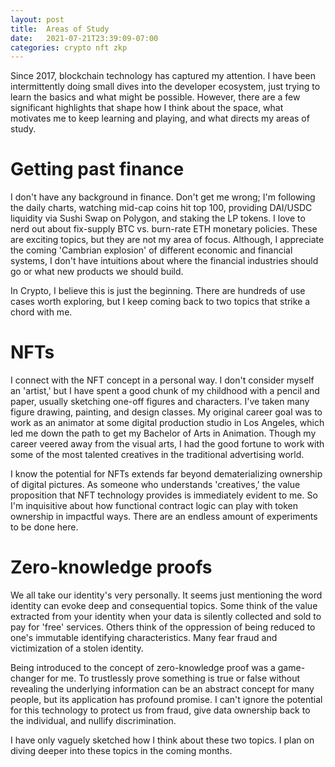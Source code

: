 ```yaml
---
layout: post
title:  Areas of Study
date:   2021-07-21T23:39:09-07:00
categories: crypto nft zkp
---
```

Since 2017, blockchain technology has captured my attention. I have been intermittently doing small dives into the developer ecosystem, just trying to learn the basics and what might be possible. However, there are a few significant highlights that shape how I think about the space, what motivates me to keep learning and playing, and what directs my areas of study.

# Getting past finance
I don't have any background in finance. Don't get me wrong; I'm following the daily charts, watching mid-cap coins hit top 100, providing DAI/USDC liquidity via Sushi Swap on Polygon, and staking the LP tokens. I love to nerd out about fix-supply BTC vs. burn-rate ETH monetary policies. These are exciting topics, but they are not my area of focus. Although, I appreciate the coming 'Cambrian explosion' of different economic and financial systems, I don't have intuitions about where the financial industries should go or what new products we should build. 

In Crypto, I believe this is just the beginning. There are hundreds of use cases worth exploring, but I keep coming back to two topics that strike a chord with me.

# NFTs
I connect with the NFT concept in a personal way. I don't consider myself an 'artist,' but I have spent a good chunk of my childhood with a pencil and paper, usually sketching one-off figures and characters. I've taken many figure drawing, painting, and design classes. My original career goal was to work as an animator at some digital production studio in Los Angeles, which led me down the path to get my Bachelor of Arts in Animation. Though my career veered away from the visual arts, I had the good fortune to work with some of the most talented creatives in the traditional advertising world.

I know the potential for NFTs extends far beyond dematerializing ownership of digital pictures. As someone who understands 'creatives,' the value proposition that NFT technology provides is immediately evident to me. So I'm inquisitive about how functional contract logic can play with token ownership in impactful ways. There are an endless amount of experiments to be done here. 

# Zero-knowledge proofs
We all take our identity's very personally. It seems just mentioning the word identity can evoke deep and consequential topics. Some think of the value extracted from your identity when your data is silently collected and sold to pay for 'free' services. Others think of the oppression of being reduced to one's immutable identifying characteristics. Many fear fraud and victimization of a stolen identity.

Being introduced to the concept of zero-knowledge proof was a game-changer for me. To trustlessly prove something is true or false without revealing the underlying information can be an abstract concept for many people, but its application has profound promise. I can't ignore the potential for this technology to protect us from fraud, give data ownership back to the individual, and nullify discrimination.

I have only vaguely sketched how I think about these two topics. I plan on diving deeper into these topics in the coming months. 